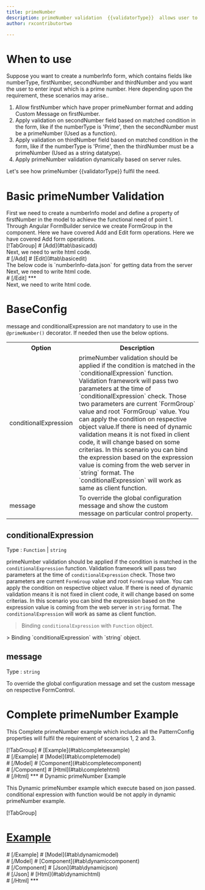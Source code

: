 ```yaml
---
title: primeNumber
description: primeNumber validation  {{validatorType}}  allows user to enter only prime number.
author: rxcontributortwo

---
```

# When to use
Suppose you want to create a numberInfo form, which contains fields like numberType, firstNumber, secondNumber and thirdNumber and you want the user to enter input which is a prime number. Here depending upon the requirement, these scenarios may arise..
<ol>
<li>Allow firstNumber which have proper primeNumber format and adding Custom Message on firstNumber.</li>
<li>Apply validation on secondNumber field based on matched condition in the form, like if the numberType is 'Prime', then the secondNumber must be a primeNumber (Used as a function).</li>
<li>Apply validation on thirdNumber field based on matched condition in the form, like if the numberType is 'Prime', then the thirdNumber must be a primeNumber (Used as a string datatype).</li>
<li>Apply primeNumber validation dynamically based on server rules.</li>
</ol>
Let's see how primeNumber  {{validatorType}}  fulfil the need.

# Basic primeNumber Validation

<data-scope scope="['decorator']">
First we need to create a numberInfo model and define a property of firstNumber in the model to achieve the functional need of point 1.
<div component="app-code" key="primeNumber-add-model"></div> 
</data-scope>
Through Angular FormBuilder service we create FormGroup in the component.
<data-scope scope="['decorator']">
Here we have covered Add and Edit form operations. 
</data-scope>

<data-scope scope="['validator','template-driven']">
Here we have covered Add form operations. 
</data-scope> 

<data-scope scope="['decorator']">
<div component="app-tabs" key="basic-operations"></div>
[!TabGroup]
# [Add](#tab\basicadd)
<div component="app-code" key="primeNumber-add-component"></div> 
Next, we need to write html code.
<div component="app-code" key="primeNumber-add-html"></div> 
<div component="app-example-runner" ref-component="app-primeNumber-add"></div>
# [/Add]
# [Edit](#tab\basicedit)
<div component="app-code" key="primeNumber-edit-component"></div> 
The below code is `numberInfo-data.json` for getting data from the server
<div component="app-code" key="primeNumber-edit-json"></div> 
Next, we need to write html code.
<div component="app-code" key="primeNumber-edit-html"></div> 
<div component="app-example-runner" ref-component="app-primeNumber-edit"></div>
# [/Edit]
***
</data-scope>

<data-scope scope="['validator','template-driven']">
<div component="app-code" key="primeNumber-add-component"></div> 
Next, we need to write html code.
<div component="app-code" key="primeNumber-add-html"></div> 
<div component="app-example-runner" ref-component="app-primeNumber-add"></div>
</data-scope>

# BaseConfig
message and conditionalExpression are not mandatory to use in the `@primeNumber()` decorator. If needed then use the below options.

<table class="table table-bordered table-striped">
<tr><th>Option</th><th>Description</th></tr>
<tr><td><a  (click)='scrollTo("#conditionalExpression")' title="conditionalExpression">conditionalExpression</a></td><td>primeNumber validation should be applied if the condition is matched in the `conditionalExpression` function. Validation framework will pass two parameters at the time of `conditionalExpression` check. Those two parameters are current `FormGroup` value and root `FormGroup` value. You can apply the condition on respective object value.If there is need of dynamic validation means it is not fixed in client code, it will change based on some criterias. In this scenario you can bind the expression based on the expression value is coming from the web server in `string` format. The `conditionalExpression` will work as same as client function.</td></tr>
<tr><td><a  (click)='scrollTo("#message")' title="message">message</a></td><td>To override the global configuration message and show the custom message on particular control property.</td></tr>
</table>

## conditionalExpression 
Type :  `Function`  |  `string` 

primeNumber validation should be applied if the condition is matched in the `conditionalExpression` function. Validation framework will pass two parameters at the time of `conditionalExpression` check. Those two parameters are current `FormGroup` value and root `FormGroup` value. You can apply the condition on respective object value.
If there is need of dynamic validation means it is not fixed in client code, it will change based on some criterias. In this scenario you can bind the expression based on the expression value is coming from the web server in `string` format. The `conditionalExpression` will work as same as client function.

> Binding `conditionalExpression` with `Function` object.
<div component="app-code" key="primeNumber-conditionalExpressionExampleFunction-model"></div> 
> Binding `conditionalExpression` with `string` object.
<div component="app-code" key="primeNumber-conditionalExpressionExampleString-model"></div> 

<div component="app-example-runner" ref-component="app-primeNumber-conditionalExpression" title="primeNumber decorators with conditionalExpression" key="conditionalExpression"></div>

## message 
Type :  `string` 

To override the global configuration message and set the custom message on respective FormControl.

<div component="app-code" key="primeNumber-messageExample-model"></div> 
<div component="app-example-runner" ref-component="app-primeNumber-message" title="primeNumber decorators with message" key="message"></div>

# Complete primeNumber Example

This Complete primeNumber example which includes all the PatternConfig properties will fulfil the requirement of scenarios 1, 2 and 3.

<div component="app-tabs" key="complete"></div>
[!TabGroup]
# [Example](#tab\completeexample)
<div component="app-example-runner" ref-component="app-primeNumber-complete"></div>
# [/Example]
<data-scope scope="['decorator']">
# [Model](#tab\completemodel)
<div component="app-code" key="primeNumber-complete-model"></div> 
# [/Model]
</data-scope>
# [Component](#tab\completecomponent)
<div component="app-code" key="primeNumber-complete-component"></div> 
# [/Component]
# [Html](#tab\completehtml)
<div component="app-code" key="primeNumber-complete-html"></div> 
# [/Html]
***

<data-scope scope="['decorator','validator']">
# Dynamic primeNumber Example

This Dynamic primeNumber example which execute based on json passed. conditional expression with function would be not apply in dynamic primeNumber example. 

<div component="app-tabs" key="dynamic"></div>

[!TabGroup]
# [Example](#tab\dynamicexample)
<div component="app-example-runner" ref-component="app-primeNumber-dynamic"></div>
# [/Example]
<data-scope scope="['decorator']">
# [Model](#tab\dynamicmodel)
<div component="app-code" key="primeNumber-dynamic-model"></div>
# [/Model]
</data-scope>
# [Component](#tab\dynamiccomponent)
<div component="app-code" key="primeNumber-dynamic-component"></div>
# [/Component]
# [Json](#tab\dynamicjson)
<div component="app-code" key="primeNumber-dynamic-json"></div>
# [/Json]
# [Html](#tab\dynamichtml)
<div component="app-code" key="primeNumber-dynamic-html"></div> 
# [/Html]
***
</data-scope>
